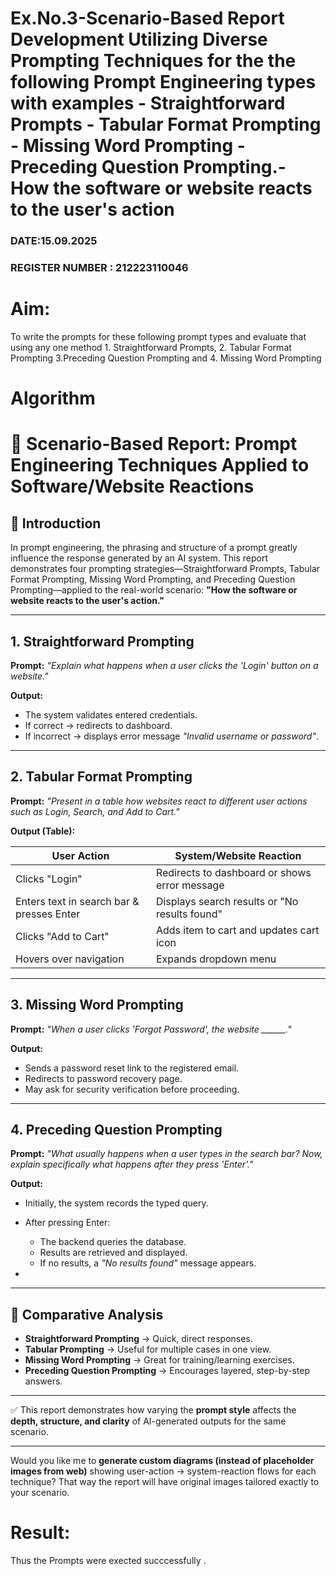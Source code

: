 # Ex.No.3-Scenario-Based Report Development Utilizing Diverse Prompting Techniques for the the following Prompt Engineering types with examples - Straightforward Prompts - Tabular Format Prompting - Missing Word Prompting - Preceding Question Prompting.- How the software or website reacts to the user's action

### DATE:15.09.2025                                                                            
### REGISTER NUMBER : 212223110046
# Aim:
To write the prompts for these following prompt types and evaluate that using any one method 1. Straightforward Prompts, 2. Tabular Format Prompting 3.Preceding Question Prompting and 4. Missing Word Prompting

# Algorithm

# 📑 Scenario-Based Report: Prompt Engineering Techniques Applied to Software/Website Reactions

## 🔹 Introduction

In prompt engineering, the phrasing and structure of a prompt greatly influence the response generated by an AI system. This report demonstrates four prompting strategies—Straightforward Prompts, Tabular Format Prompting, Missing Word Prompting, and Preceding Question Prompting—applied to the real-world scenario:
**"How the software or website reacts to the user's action."**

---

## 1. Straightforward Prompting

**Prompt:**
*"Explain what happens when a user clicks the 'Login' button on a website."*

**Output:**

* The system validates entered credentials.
* If correct → redirects to dashboard.
* If incorrect → displays error message *"Invalid username or password"*.



---

## 2. Tabular Format Prompting

**Prompt:**
*"Present in a table how websites react to different user actions such as Login, Search, and Add to Cart."*

**Output (Table):**

| User Action                               | System/Website Reaction                       |
| ----------------------------------------- | --------------------------------------------- |
| Clicks "Login"                            | Redirects to dashboard or shows error message |
| Enters text in search bar & presses Enter | Displays search results or "No results found" |
| Clicks "Add to Cart"                      | Adds item to cart and updates cart icon       |
| Hovers over navigation                    | Expands dropdown menu                         |



---

## 3. Missing Word Prompting

**Prompt:**
*"When a user clicks 'Forgot Password', the website \_\_\_\_\_\_."*

**Output:**

* Sends a password reset link to the registered email.
* Redirects to password recovery page.
* May ask for security verification before proceeding.



---

## 4. Preceding Question Prompting

**Prompt:**
*"What usually happens when a user types in the search bar? Now, explain specifically what happens after they press 'Enter'."*

**Output:**

* Initially, the system records the typed query.
* After pressing Enter:

  * The backend queries the database.
  * Results are retrieved and displayed.
  * If no results, a *"No results found"* message appears.

*

---

## 🔹 Comparative Analysis

* **Straightforward Prompting** → Quick, direct responses.
* **Tabular Prompting** → Useful for multiple cases in one view.
* **Missing Word Prompting** → Great for training/learning exercises.
* **Preceding Question Prompting** → Encourages layered, step-by-step answers.

---

✅ This report demonstrates how varying the **prompt style** affects the **depth, structure, and clarity** of AI-generated outputs for the same scenario.

---

Would you like me to **generate custom diagrams (instead of placeholder images from web)** showing user-action → system-reaction flows for each technique? That way the report will have original images tailored exactly to your scenario.



# Result: 
Thus the Prompts were exected succcessfully .
